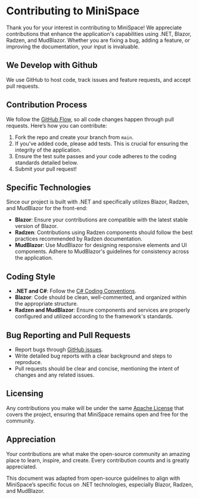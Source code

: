# Contributing to MiniSpace

Thank you for your interest in contributing to MiniSpace! We appreciate contributions that enhance the application's capabilities using .NET, Blazor, Radzen, and MudBlazor. Whether you are fixing a bug, adding a feature, or improving the documentation, your input is invaluable.

## We Develop with Github

We use GitHub to host code, track issues and feature requests, and accept pull requests.

## Contribution Process

We follow the [GitHub Flow](https://guides.github.com/introduction/flow/index.html), so all code changes happen through pull requests. Here’s how you can contribute:

1. Fork the repo and create your branch from `main`.
2. If you've added code, please add tests. This is crucial for ensuring the integrity of the application.
3. Ensure the test suite passes and your code adheres to the coding standards detailed below.
4. Submit your pull request!

## Specific Technologies

Since our project is built with .NET and specifically utilizes Blazor, Radzen, and MudBlazor for the front-end:

- **Blazor**: Ensure your contributions are compatible with the latest stable version of Blazor.
- **Radzen**: Contributions using Radzen components should follow the best practices recommended by Radzen documentation.
- **MudBlazor**: Use MudBlazor for designing responsive elements and UI components. Adhere to MudBlazor's guidelines for consistency across the application.

## Coding Style

- **.NET and C#**: Follow the [C# Coding Conventions](https://docs.microsoft.com/en-us/dotnet/csharp/fundamentals/coding-style/coding-conventions).
- **Blazor**: Code should be clean, well-commented, and organized within the appropriate structure.
- **Radzen and MudBlazor**: Ensure components and services are properly configured and utilized according to the framework's standards.

## Bug Reporting and Pull Requests

- Report bugs through [GitHub issues](https://github.com/SaintAngeLs/distributed_minispace/issues).
- Write detailed bug reports with a clear background and steps to reproduce.
- Pull requests should be clear and concise, mentioning the intent of changes and any related issues.

## Licensing

Any contributions you make will be under the same [Apache License](LICENCE) that covers the project, ensuring that MiniSpace remains open and free for the community.

## Appreciation

Your contributions are what make the open-source community an amazing place to learn, inspire, and create. Every contribution counts and is greatly appreciated.

This document was adapted from open-source guidelines to align with MiniSpace’s specific focus on .NET technologies, especially Blazor, Radzen, and MudBlazor.
